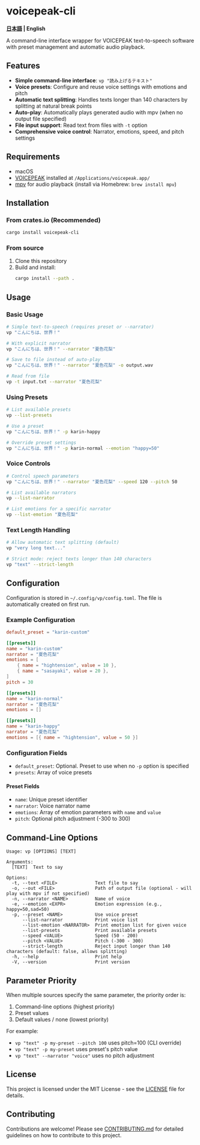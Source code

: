 # voicepeak-cli

**[日本語](README_ja.md) | English**

A command-line interface wrapper for VOICEPEAK text-to-speech software with preset management and automatic audio playback.

## Features

- **Simple command-line interface**: `vp "読み上げるテキスト"`
- **Voice presets**: Configure and reuse voice settings with emotions and pitch
- **Automatic text splitting**: Handles texts longer than 140 characters by splitting at natural break points
- **Auto-play**: Automatically plays generated audio with mpv (when no output file specified)
- **File input support**: Read text from files with `-t` option
- **Comprehensive voice control**: Narrator, emotions, speed, and pitch settings

## Requirements

- macOS
- [VOICEPEAK](https://www.ai-j.jp/voicepeak/) installed at `/Applications/voicepeak.app/`
- [mpv](https://mpv.io/) for audio playback (install via Homebrew: `brew install mpv`)

## Installation

### From crates.io (Recommended)

```bash
cargo install voicepeak-cli
```

### From source

1. Clone this repository
2. Build and install:
   ```bash
   cargo install --path .
   ```

## Usage

### Basic Usage

```bash
# Simple text-to-speech (requires preset or --narrator)
vp "こんにちは、世界！"

# With explicit narrator
vp "こんにちは、世界！" --narrator "夏色花梨"

# Save to file instead of auto-play
vp "こんにちは、世界！" --narrator "夏色花梨" -o output.wav

# Read from file
vp -t input.txt --narrator "夏色花梨"
```

### Using Presets

```bash
# List available presets
vp --list-presets

# Use a preset
vp "こんにちは、世界！" -p karin-happy

# Override preset settings
vp "こんにちは、世界！" -p karin-normal --emotion "happy=50"
```

### Voice Controls

```bash
# Control speech parameters
vp "こんにちは、世界！" --narrator "夏色花梨" --speed 120 --pitch 50

# List available narrators
vp --list-narrator

# List emotions for a specific narrator
vp --list-emotion "夏色花梨"
```

### Text Length Handling

```bash
# Allow automatic text splitting (default)
vp "very long text..."

# Strict mode: reject texts longer than 140 characters
vp "text" --strict-length
```

## Configuration

Configuration is stored in `~/.config/vp/config.toml`. The file is automatically created on first run.

### Example Configuration

```toml
default_preset = "karin-custom"

[[presets]]
name = "karin-custom"
narrator = "夏色花梨"
emotions = [
    { name = "hightension", value = 10 },
    { name = "sasayaki", value = 20 },
]
pitch = 30

[[presets]]
name = "karin-normal"
narrator = "夏色花梨"
emotions = []

[[presets]]
name = "karin-happy"
narrator = "夏色花梨"
emotions = [{ name = "hightension", value = 50 }]
```

### Configuration Fields

- `default_preset`: Optional. Preset to use when no `-p` option is specified
- `presets`: Array of voice presets

#### Preset Fields

- `name`: Unique preset identifier
- `narrator`: Voice narrator name
- `emotions`: Array of emotion parameters with `name` and `value`
- `pitch`: Optional pitch adjustment (-300 to 300)

## Command-Line Options

```
Usage: vp [OPTIONS] [TEXT]

Arguments:
  [TEXT]  Text to say

Options:
  -t, --text <FILE>              Text file to say
  -o, --out <FILE>               Path of output file (optional - will play with mpv if not specified)
  -n, --narrator <NAME>          Name of voice
  -e, --emotion <EXPR>           Emotion expression (e.g., happy=50,sad=50)
  -p, --preset <NAME>            Use voice preset
      --list-narrator            Print voice list
      --list-emotion <NARRATOR>  Print emotion list for given voice
      --list-presets             Print available presets
      --speed <VALUE>            Speed (50 - 200)
      --pitch <VALUE>            Pitch (-300 - 300)
      --strict-length            Reject input longer than 140 characters (default: false, allows splitting)
  -h, --help                     Print help
  -V, --version                  Print version
```

## Parameter Priority

When multiple sources specify the same parameter, the priority order is:

1. Command-line options (highest priority)
2. Preset values
3. Default values / none (lowest priority)

For example:
- `vp "text" -p my-preset --pitch 100` uses pitch=100 (CLI override)
- `vp "text" -p my-preset` uses preset's pitch value
- `vp "text" --narrator "voice"` uses no pitch adjustment

## License

This project is licensed under the MIT License - see the [LICENSE](LICENSE) file for details.

## Contributing

Contributions are welcome! Please see [CONTRIBUTING.md](CONTRIBUTING.md) for detailed guidelines on how to contribute to this project.
